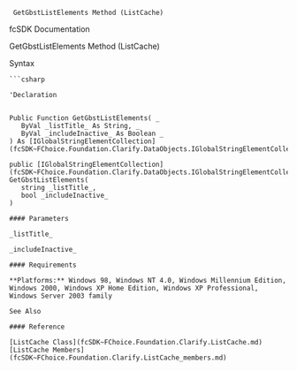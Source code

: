 ﻿     GetGbstListElements Method (ListCache)                                                   

fcSDK Documentation

GetGbstListElements Method (ListCache)

Syntax

```vbnet
```csharp

'Declaration
 

Public Function GetGbstListElements( _
   ByVal _listTitle_ As String, _
   ByVal _includeInactive_ As Boolean _
) As [IGlobalStringElementCollection](fcSDK~FChoice.Foundation.Clarify.DataObjects.IGlobalStringElementCollection.md)

public [IGlobalStringElementCollection](fcSDK~FChoice.Foundation.Clarify.DataObjects.IGlobalStringElementCollection.md) GetGbstListElements( 
   string _listTitle_,
   bool _includeInactive_
)

#### Parameters

_listTitle_

_includeInactive_

#### Requirements

**Platforms:** Windows 98, Windows NT 4.0, Windows Millennium Edition, Windows 2000, Windows XP Home Edition, Windows XP Professional, Windows Server 2003 family

See Also

#### Reference

[ListCache Class](fcSDK~FChoice.Foundation.Clarify.ListCache.md)  
[ListCache Members](fcSDK~FChoice.Foundation.Clarify.ListCache_members.md)